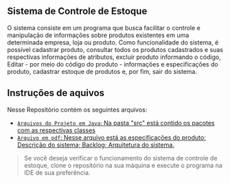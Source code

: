 ## Sistema de Controle de Estoque 

O sistema consiste em um programa que busca facilitar o controle e manipulação de informações sobre produtos existentes em uma determinada empresa, loja ou produto. Como funcionalidade do sistema, é possível cadastrar produto, consultar todos os produtos cadastrados e suas respectivas informações de atributos, excluir produto informando o código, Editar - por meio do código do produto - informações e especificações do produto, cadastrar estoque de produtos e, por fim, sair do sistema.


## Instruções de aquivos

Nesse Repositório contém os seguintes arquivos:

- [`Arquivos do Projeto em Java`: Na pasta "src" está contido os pacotes com as respectivas classes](https://github.com/IvnaFeitosa/ControleDeEstoque-POO/tree/main/src)
- [`Arquivo em pdf`: Nesse arquivo está as especificações do produto: Descrição do sistema; Backlog; Arquitetura do sistema.](https://github.com/IvnaFeitosa/ControleDeEstoque-POO/blob/main/CRUD%20-%20ControleDeProduto.pdf)



> Se você deseja verificar o funcionamento do sistema de controle de estoque, clone o repositório na sua máquina e execute o programa na IDE de sua preferência.
